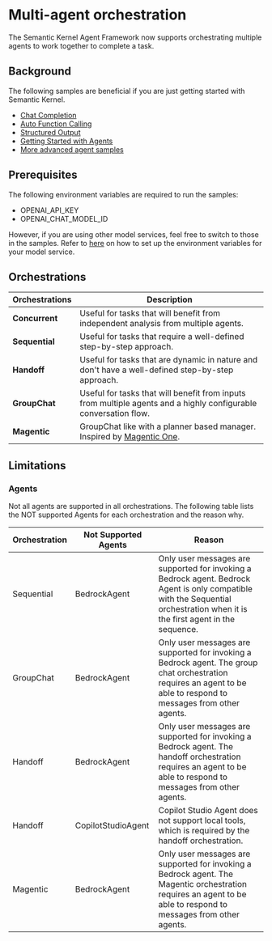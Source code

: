 # Multi-agent orchestration

The Semantic Kernel Agent Framework now supports orchestrating multiple agents to work together to complete a task.

## Background

The following samples are beneficial if you are just getting started with Semantic Kernel.

- [Chat Completion](../../concepts/chat_completion/)
- [Auto Function Calling](../../concepts/auto_function_calling/)
- [Structured Output](../../concepts/structured_output/)
- [Getting Started with Agents](../../getting_started_with_agents/)
- [More advanced agent samples](../../concepts/agents/)

## Prerequisites

The following environment variables are required to run the samples:

- OPENAI_API_KEY
- OPENAI_CHAT_MODEL_ID

However, if you are using other model services, feel free to switch to those in the samples.
Refer to [here](../../concepts/setup/README.md) on how to set up the environment variables for your model service.

## Orchestrations

| **Orchestrations** | **Description**                                                                                                                                                                                     |
| ------------------ | --------------------------------------------------------------------------------------------------------------------------------------------------------------------------------------------------- |
| **Concurrent**     | Useful for tasks that will benefit from independent analysis from multiple agents.                                                                                                                  |
| **Sequential**     | Useful for tasks that require a well-defined step-by-step approach.                                                                                                                                 |
| **Handoff**        | Useful for tasks that are dynamic in nature and don't have a well-defined step-by-step approach.                                                                                                    |
| **GroupChat**      | Useful for tasks that will benefit from inputs from multiple agents and a highly configurable conversation flow.                                                                                    |
| **Magentic**   | GroupChat like with a planner based manager. Inspired by [Magentic One](https://www.microsoft.com/en-us/research/articles/magentic-one-a-generalist-multi-agent-system-for-solving-complex-tasks/). |

## Limitations

### Agents

Not all agents are supported in all orchestrations. The following table lists the NOT supported Agents for each orchestration and the reason why.

| **Orchestration** | **Not Supported Agents** | **Reason** |
|-------------------|---------------------------|------------|
| Sequential | BedrockAgent | Only user messages are supported for invoking a Bedrock agent. Bedrock Agent is only compatible with the Sequential orchestration when it is the first agent in the sequence. |
| GroupChat | BedrockAgent | Only user messages are supported for invoking a Bedrock agent. The group chat orchestration requires an agent to be able to respond to messages from other agents. |
| Handoff | BedrockAgent | Only user messages are supported for invoking a Bedrock agent. The handoff orchestration requires an agent to be able to respond to messages from other agents. |
| Handoff | CopilotStudioAgent | Copilot Studio Agent does not support local tools, which is required by the handoff orchestration. |
| Magentic | BedrockAgent | Only user messages are supported for invoking a Bedrock agent. The Magentic orchestration requires an agent to be able to respond to messages from other agents. |
